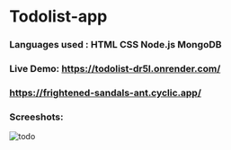 # Todolist-app
### Languages used : HTML CSS Node.js MongoDB
### Live Demo: https://todolist-dr5l.onrender.com/ <br>
###            https://frightened-sandals-ant.cyclic.app/
### Screeshots:
![todo](https://github.com/arjuncvinod/todolist-app/assets/68469520/057845b7-45e2-4232-92c2-bd2bac7f78b8)

